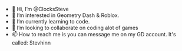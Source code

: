- 👋 Hi, I’m @ClocksSteve
- 👀 I’m interested in Geometry Dash & Roblox.
- 🌱 I’m currently learning to code.
- 💞️ I’m looking to collaborate on coding alot of games
- 📫 How to reach me is you can message me on my GD account. It's called: Stevhinn

<!---
ClocksSteve/ClocksSteve is a ✨ special ✨ repository because its `README.md` (this file) appears on your GitHub profile.
You can click the Preview link to take a look at your changes.
--->
